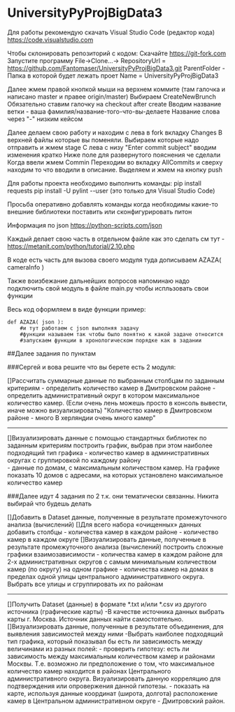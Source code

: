 # UniversityPyProjBigData3

Для работы рекомендую скачать Visual Studio Code (редактор кода)
https://code.visualstudio.com

Чтобы склонировать репозиторий с кодом:
Скачайте https://git-fork.com
Запустите программу
File->Clone...->
RepositoryUrl = https://github.com/Fantomaser/UniversityPyProjBigData3.git
ParentFolder - Папка в которой будет лежать проет
Name = UniversityPyProjBigData3

Далее жмем правой кнопкой мыши на верхнем коммите (там галочка и написано master и правее origin/master)
Выбираем CreateNewBrunch
Обязательно ставим галочку на checkout after create
Вводим название ветки  - ваша фамилия/название-того-что-вы-делаете
Название слова через "-" низким кейсом

Далее делаем свою работу и находим с лева в fork вкладку Changes
В верхней файлы которые вы поменяли. Выбираем которые надо отправить и жмем stage
С лева с низу "Enter commit subject" вводим изменения кратко
Ниже поле для развернутого пояснения че сделали
Когда ввели жмем Commin
Переходим во вкладку AllCommits и сверху находим то что вводили в описание. Выделяем и жмем на кнопку push


Для работы проекта необходимо выполнить команды:
pip install requests
pip install -U pylint --user (это только для Visual Studio Code)

Просьба оперативно добавлять команды когда необходимы какие-то внешние библиотеки поставить или сконфигурировать питон

Информация по json
https://python-scripts.com/json

Каждый делает свою часть в отдельном файле 
как это сделать см тут - https://metanit.com/python/tutorial/2.10.php

В коде есть часть для вызова своего модуля
туда дописываем AZAZA( cameraInfo )

Также воизбежание дальнейших вопросов напоминаю 
надо подключить свой модуль в файле main.py чтобы испльзовать свои функции

Весь код оформляем в виде функции пример:

```
def AZAZA( json ):
    #и тут работаем с json выполняя задачу
    #функции называем так чтобы было понятно к какой задаче относится
    #запускаем функции в хронологическом порядке как в задании
```


##Далее задания по пунктам

###Сергей и вова решите что вы берете есть 2 модуля:

[]Рассчитать суммарные данные по выбранным столбцам по заданным критериям
    - определить количество камер в Дмитровском районе 
    - определить административный округ в котором максимальное количество камер.
    (Если очень лень можешь просто в консоль вывести, иначе можно визуализировать)
    "Количество камер в Дмитровском районе - много
    В херляндии очень много камер"
____
[]Визуализировать данные с помощью стандартных библиотек по заданным критериям
    построить график, выбрав при этом наиболее подходящий тип графика 
    - количество камер в административных округах с группировкой по каждому району  
    - данные по домам, с максимальным количеством камер. На графике показать 10 домов с адресами, на которых установлено максимальное количество камер

###Далее идут 4 задания по 2 т.к. они тематически связанны. Никита выбирай что будешь делать

[]Добавить в Dataset данные, полученные в результате промежуточного анализа (вычислений)
[]Для всего набора «очищенных» данных добавить столбцы 
    - количества камер в каждом районе 
    - количество камер в каждом округе
[]Визуализировать данные, полученные в результате промежуточного анализа (вычислений) построить сложные графики взаимозависимости 
    - количества камер в каждом районе для 2-х административных округов с самым минимальным количеством камер (по округу) на одном графике 
    - количества камер на домах в пределах одной улицы центрального административного округа. Выбрать все улицы и сгруппировать их по районам
____

[]Получить Dataset (данные) в формате *.txt и/или *.csv из другого источника (графические карты) 
    -В качестве источника данных выбрать карты г. Москва. Источник данных найти самостоятельно. 
[]Визуализировать данные, полученные в результате объединения, для выявления зависимостей между ними 
    -Выбрать наиболее подходящий тип графика, который показывал бы есть ли зависимость между величинами из разных полей: 
    - проверить гипотезу: есть ли зависимость между максимальным количеством камер и районами Москвы. Т.е. возможно ли предположение о том, что максимальное количество камер находится в районах Центрального административного округа. Визуализировать данную корреляцию для подтверждения или опровержения данной гипотезы. 
    - показать на карте, используя данные координат (широта, долгота) расположение камер в Центральном административном округе - Дмитровский район. 

